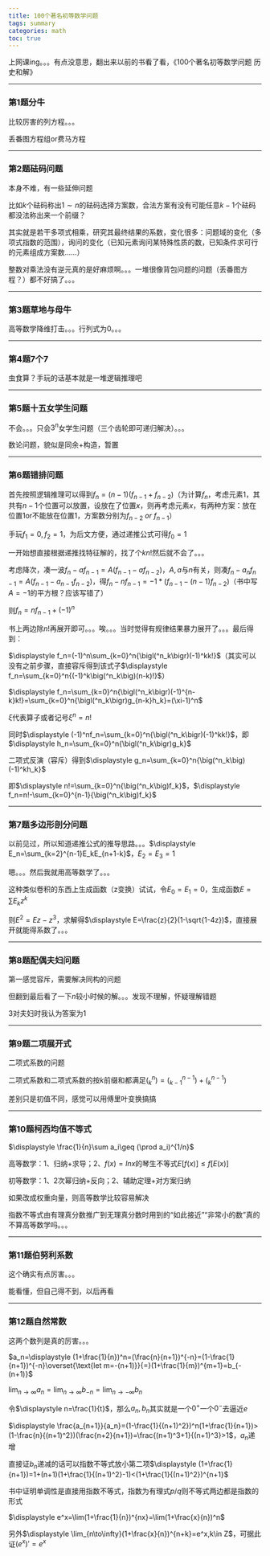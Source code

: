 ```yaml
---
title: 100个著名初等数学问题
tags: summary
categories: math
toc: true
---
```


上网课ing。。。有点没意思，翻出来以前的书看了看，《100个著名初等数学问题 历史和解》

---

### 第1题分牛

比较厉害的列方程。。。

丢番图方程组or费马方程

---

### 第2题砝码问题

本身不难，有一些延伸问题

比如$k$个砝码称出$1\sim n$的砝码选择方案数，合法方案有没有可能任意$k-1$个砝码都没法称出来一个前缀？

其实就是若干多项式相乘，研究其最终结果的系数，变化很多：问题域的变化（多项式指数的范围），询问的变化（已知元素询问某特殊性质的数，已知条件求可行的元素组成方案数……）

整数对乘法没有逆元真的是好麻烦啊。。。一堆很像背包问题的问题（丢番图方程？）都不好搞了。。。

---

### 第3题草地与母牛

高等数学降维打击。。。行列式为0。。。

---

### 第4题7个7

虫食算？手玩的话基本就是一堆逻辑推理吧

---

### 第5题十五女学生问题

不会。。。只会$3^n$女学生问题（三个齿轮即可递归解决）。。。

数论问题，貌似是同余+构造，暂置

---

### 第6题错排问题

首先按照逻辑推理可以得到$f_n=(n-1)(f_{n-1}+f_{n-2})$（为计算$f_n$，考虑元素1，其共有$n-1$个位置可以放置，设放在了位置$x$，则再考虑元素$x$，有两种方案：放在位置1or不能放在位置1，方案数分别为$f_{n-2}\ or\ f_{n-1}$）

手玩$f_1=0,f_2=1$，为后文方便，通过递推公式可得$f_0=1$

一开始想直接根据递推找特征解的，找了个$kn!$然后就不会了。。。

考虑降次，凑一波$f_n-af_{n-1}=A(f_{n-1}-af_{n-2})$，$A,a$与$n$有关，则凑$f_n-a_nf_{n-1}=A(f_{n-1}-a_{n-1}f_{n-2})$，得$f_n-nf_{n-1}=-1*(f_{n-1}-(n-1)f_{n-2})$（书中写$A=-1$的平方根？应该写错了）

则$f_n=nf_{n-1}+(-1)^n$

书上两边除$n!$再展开即可。。。唉。。。当时觉得有规律结果暴力展开了。。。最后得到：

$\displaystyle f_n=(-1)^n\sum_{k=0}^n{\bigl(^n_k\bigr)(-1)^kk!}$（其实可以没有之前步骤，直接容斥得到该式子$\displaystyle f_n=\sum_{k=0}^n{(-1)^k\big(^n_k\big)(n-k)!}$）

$\displaystyle f_n=\sum_{k=0}^n{\bigl(^n_k\bigr)(-1)^{n-k}k!}=\sum_{k=0}^n{\bigl(^n_k\bigr)g_{n-k}h_k}=(\xi-1)^n$

$\xi$代表算子或者记号$\xi^n=n!$

同时$\displaystyle (-1)^nf_n=\sum_{k=0}^n{\bigl(^n_k\bigr)(-1)^kk!}$，即$\displaystyle h_n=\sum_{k=0}^n{\bigl(^n_k\bigr)g_k}$

二项式反演（容斥）得到$\displaystyle g_n=\sum_{k=0}^n{\big(^n_k\big)(-1)^kh_k}$

即$\displaystyle n!=\sum_{k=0}^n{\big(^n_k\big)f_k}$，$\displaystyle f_n=n!-\sum_{k=0}^{n-1}{\big(^n_k\big)f_k}$

---

### 第7题多边形剖分问题

以前见过，所以知道递推公式的推导思路。。。$\displaystyle E_n=\sum_{k=2}^{n-1}E_kE_{n+1-k}$，$E_2=E_3=1$

嗯。。。然后我就用高等数学了。。。

这种类似卷积的东西上生成函数（z变换）试试，令$E_0=E_1=0$，生成函数$E=\sum E_kz^k$

则$E^2=Ez-z^3$，求解得$\displaystyle E=\frac{z}{2}(1-\sqrt{1-4z})$，直接展开就能得系数了。。。

---

### 第8题配偶夫妇问题

第一感觉容斥，需要解决同构的问题

但翻到最后看了一下$n$较小时候的解。。。发现不理解，怀疑理解错题

3对夫妇时我认为答案为1

---

### 第9题二项展开式

二项式系数的问题

二项式系数和二项式系数的按$k$前缀和都满足$\big(^n_k\big)=\big(^{n-1}_{k-1}\big)+\big(^{n-1}_k\big)$

差别只是初值不同，感觉可以用傅里叶变换搞搞

---

### 第10题柯西均值不等式

$\displaystyle \frac{1}{n}\sum a_i\geq (\prod a_i)^{1/n}$

高等数学：1、归纳+求导；2、$f(x)=lnx$的琴生不等式$E[f(x)]\leq f[E(x)]$

初等数学：1、2次幂归纳+反向；2、辅助定理+对方案归纳

如果改成权重向量，则高等数学比较容易解决

指数不等式由有理真分数推广到无理真分数时用到的“如此接近”“非常小的数”真的不算高等数学吗。。。

---

### 第11题伯努利系数

这个确实有点厉害。。。

能看懂，但自己得不到，以后再看

---

### 第12题自然常数

这两个数列是真的厉害。。。

$a_n=\displaystyle (1+\frac{1}{n})^n=(\frac{n}{n+1})^{-n}=(1-\frac{1}{n+1})^{-n}\overset{\text{let m=-(n+1)}}{=}(1+\frac{1}{m})^{m+1}=b_{-(n+1)}$

$\displaystyle \lim_{n\to\infty}a_n=\lim_{n\to\infty}b_{-n}=\lim_{n\to-\infty}{b_n}$

令$\displaystyle n=\frac{1}{t}$，那么$a_n,b_n$其实就是一个$0^+$一个$0^-$去逼近$e$

$\displaystyle \frac{a_{n+1}}{a_n}=(1-\frac{1}{(n+1)^2})^n(1+\frac{1}{n+1})>(1-\frac{n}{(n+1)^2})(\frac{n+2}{n+1})=\frac{(n+1)^3+1}{(n+1)^3}>1$，$a_n$递增

直接证$b_n$递减的话可以指数不等式放小第二项$\displaystyle (1+\frac{1}{n+1})=1+(n+1)(1+\frac{1}{(n+1)^2}-1)<(1+\frac{1}{(n+1)^2})^{n+1}$

书中证明单调性是直接用指数不等式，指数为有理式$p/q$则不等式两边都是指数的形式

$\displaystyle e^x=\lim(1+\frac{1}{n})^{nx}=\lim(1+\frac{x}{n})^n$

另外$\displaystyle \lim_{n\to\infty}(1+\frac{x}{n})^{n+k}=e^x,k\in Z$，可据此证$(e^x)'=e^x$

